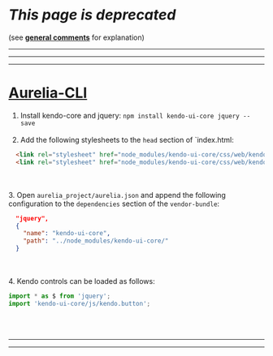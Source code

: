 # _This page is deprecated_

(see **[general comments](./general-comments.html)** for explanation)

***
***
***



# [Aurelia-CLI](https://github.com/aurelia/cli)

1. Install kendo-core and jquery: `npm install kendo-ui-core jquery --save`
<br><br>
2. Add the following stylesheets to the `head` section of `index.html:
```html
  <link rel="stylesheet" href="node_modules/kendo-ui-core/css/web/kendo.common.core.min.css">
  <link rel="stylesheet" href="node_modules/kendo-ui-core/css/web/kendo.default.min.css">
```
<br><br>
3. Open `aurelia_project/aurelia.json` and append the following configuration to the `dependencies` section of the `vendor-bundle`:
```json
  "jquery",
  {
    "name": "kendo-ui-core",
    "path": "../node_modules/kendo-ui-core/"
  }
```
<br><br>
4. Kendo controls can be loaded as follows:
```javascript
import * as $ from 'jquery';
import 'kendo-ui-core/js/kendo.button';
```
<br><br>
***
***

